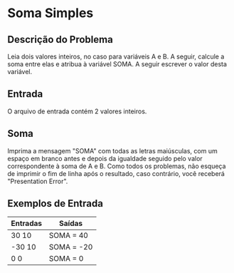 # Soma Simples

## Descrição do Problema

Leia dois valores inteiros, no caso para variáveis A e B. A seguir, calcule a soma entre elas e atribua à variável SOMA. A seguir escrever o valor desta variável.

## Entrada

O arquivo de entrada contém 2 valores inteiros.

## Soma

Imprima a mensagem "SOMA" com todas as letras maiúsculas, com um espaço em branco antes e depois da igualdade seguido pelo valor correspondente à soma de A e B. Como todos os problemas, não esqueça de imprimir o fim de linha após o resultado, caso contrário, você receberá "Presentation Error".

## Exemplos de Entrada

| Entradas  | Saídas |
| ------------- | ------------- |
| 30    10  | SOMA = 40  |
| -30   10  | SOMA = -20  |
| 0      0  | SOMA = 0  |
